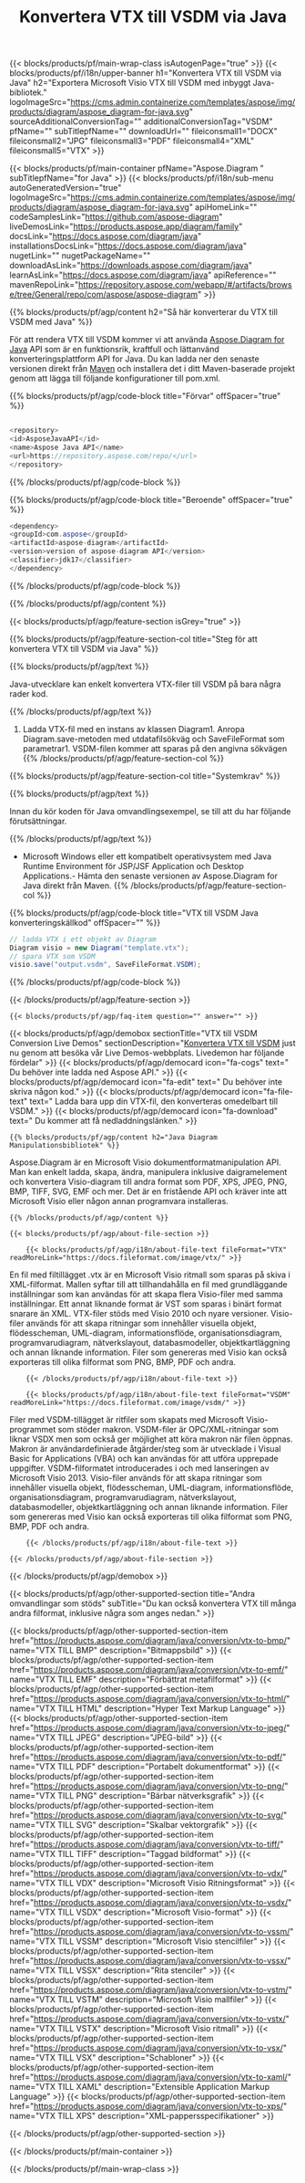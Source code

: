 ﻿---
title: Konvertera VTX till VSDM via Java 
weight: 5290
url: /sv/java/conversion/vtx-to-vsdm/ 
description: Exempel Java-konverteringskod för VTX-format till VSDM-fil. Använd den här exempelkoden för att konvertera VTX till VSDM i valfri webb- eller datorbaserad applikation Java.
---
{{< blocks/products/pf/main-wrap-class isAutogenPage="true" >}}
{{< blocks/products/pf/i18n/upper-banner h1="Konvertera VTX till VSDM via Java" h2="Exportera Microsoft Visio VTX till VSDM med inbyggt Java-bibliotek." logoImageSrc="https://cms.admin.containerize.com/templates/aspose/img/products/diagram/aspose_diagram-for-java.svg" sourceAdditionalConversionTag="" additionalConversionTag="VSDM" pfName="" subTitlepfName="" downloadUrl="" fileiconsmall1="DOCX" fileiconsmall2="JPG" fileiconsmall3="PDF" fileiconsmall4="XML" fileiconsmall5="VTX" >}}

{{< blocks/products/pf/main-container pfName="Aspose.Diagram " subTitlepfName="for Java" >}}
{{< blocks/products/pf/i18n/sub-menu autoGeneratedVersion="true" logoImageSrc="https://cms.admin.containerize.com/templates/aspose/img/products/diagram/aspose_diagram-for-java.svg" apiHomeLink="" codeSamplesLink="https://github.com/aspose-diagram" liveDemosLink="https://products.aspose.app/diagram/family" docsLink="https://docs.aspose.com/diagram/java" installationsDocsLink="https://docs.aspose.com/diagram/java" nugetLink="" nugetPackageName="" downloadAsLink="https://downloads.aspose.com/diagram/java" learnAsLink="https://docs.aspose.com/diagram/java" apiReference="" mavenRepoLink="https://repository.aspose.com/webapp/#/artifacts/browse/tree/General/repo/com/aspose/aspose-diagram" >}}

{{% blocks/products/pf/agp/content h2="Så här konverterar du VTX till VSDM med Java" %}}

 För att rendera VTX till VSDM kommer vi att använda
 [Aspose.Diagram for Java](https://products.aspose.com/diagram/java) 
 API som är en funktionsrik, kraftfull och lättanvänd konverteringsplattform API for Java. Du kan ladda ner den senaste versionen direkt från
 [Maven](https://repository.aspose.com/webapp/#/artifacts/browse/tree/General/repo/com/aspose/aspose-diagram) 
 och installera det i ditt Maven-baserade projekt genom att lägga till följande konfigurationer till pom.xml.

{{% blocks/products/pf/agp/code-block title="Förvar" offSpacer="true" %}}

```cs

<repository>
<id>AsposeJavaAPI</id>
<name>Aspose Java API</name>
<url>https://repository.aspose.com/repo/</url>
</repository>


```

{{% /blocks/products/pf/agp/code-block %}}

{{% blocks/products/pf/agp/code-block title="Beroende" offSpacer="true" %}}

```cs
<dependency>
<groupId>com.aspose</groupId>
<artifactId>aspose-diagram</artifactId>
<version>version of aspose-diagram API</version>
<classifier>jdk17</classifier>
</dependency>


```

{{% /blocks/products/pf/agp/code-block %}}

{{% /blocks/products/pf/agp/content %}}

{{< blocks/products/pf/agp/feature-section isGrey="true" >}}

{{% blocks/products/pf/agp/feature-section-col title="Steg för att konvertera VTX till VSDM via Java" %}}

{{% blocks/products/pf/agp/text %}}

 Java-utvecklare kan enkelt konvertera VTX-filer till VSDM på bara några rader kod.

{{% /blocks/products/pf/agp/text %}}

1. Ladda VTX-fil med en instans av klassen Diagram1. Anropa Diagram.save-metoden med utdatafilsökväg och SaveFileFormat som parametrar1. VSDM-filen kommer att sparas på den angivna sökvägen
{{% /blocks/products/pf/agp/feature-section-col %}}

{{% blocks/products/pf/agp/feature-section-col title="Systemkrav" %}}

{{% blocks/products/pf/agp/text %}}

 Innan du kör koden för Java omvandlingsexempel, se till att du har följande förutsättningar.

{{% /blocks/products/pf/agp/text %}}

- Microsoft Windows eller ett kompatibelt operativsystem med Java Runtime Environment för JSP/JSF Application och Desktop Applications.- Hämta den senaste versionen av Aspose.Diagram for Java direkt från Maven.
{{% /blocks/products/pf/agp/feature-section-col %}}

{{% blocks/products/pf/agp/code-block title="VTX till VSDM Java konverteringskällkod" offSpacer="" %}}

```cs
// ladda VTX i ett objekt av Diagram 
Diagram visio = new Diagram("template.vtx");
// spara VTX som VSDM 
visio.save("output.vsdm", SaveFileFormat.VSDM);   


```

{{% /blocks/products/pf/agp/code-block %}}

{{< /blocks/products/pf/agp/feature-section >}}

    {{< blocks/products/pf/agp/faq-item question="" answer="" >}}
 

<!-- aboutfile Starts -->

{{< blocks/products/pf/agp/demobox sectionTitle="VTX till VSDM Conversion Live Demos" sectionDescription="[Konvertera VTX till VSDM](https://products.aspose.app/diagram/conversion/vtx-to-vsdm) just nu genom att besöka vår Live Demos-webbplats. Livedemon har följande fördelar" >}}
        {{< blocks/products/pf/agp/democard icon="fa-cogs" text=" Du behöver inte ladda ned Aspose API." >}}
        {{< blocks/products/pf/agp/democard icon="fa-edit" text=" Du behöver inte skriva någon kod." >}}
        {{< blocks/products/pf/agp/democard icon="fa-file-text" text=" Ladda bara upp din VTX-fil, den konverteras omedelbart till VSDM." >}}
        {{< blocks/products/pf/agp/democard icon="fa-download" text=" Du kommer att få nedladdningslänken." >}}

    {{% blocks/products/pf/agp/content h2="Java Diagram Manipulationsbibliotek" %}}

 Aspose.Diagram är en Microsoft Visio dokumentformatmanipulation API. Man kan enkelt ladda, skapa, ändra, manipulera inklusive daigramelement och konvertera Visio-diagram till andra format som PDF, XPS, JPEG, PNG, BMP, TIFF, SVG, EMF och mer. Det är en fristående API och kräver inte att Microsoft Visio eller någon annan programvara installeras.  



    {{% /blocks/products/pf/agp/content %}}

    {{< blocks/products/pf/agp/about-file-section >}}

        {{< blocks/products/pf/agp/i18n/about-file-text fileFormat="VTX" readMoreLink="https://docs.fileformat.com/image/vtx/" >}}

En fil med filtillägget .vtx är en Microsoft Visio ritmall som sparas på skiva i XML-filformat. Mallen syftar till att tillhandahålla en fil med grundläggande inställningar som kan användas för att skapa flera Visio-filer med samma inställningar. Ett annat liknande format är VST som sparas i binärt format snarare än XML. VTX-filer stöds med Visio 2010 och nyare versioner. Visio-filer används för att skapa ritningar som innehåller visuella objekt, flödesscheman, UML-diagram, informationsflöde, organisationsdiagram, programvarudiagram, nätverkslayout, databasmodeller, objektkartläggning och annan liknande information. Filer som genereras med Visio kan också exporteras till olika filformat som PNG, BMP, PDF och andra.


        {{< /blocks/products/pf/agp/i18n/about-file-text >}}

        {{< blocks/products/pf/agp/i18n/about-file-text fileFormat="VSDM" readMoreLink="https://docs.fileformat.com/image/vsdm/" >}}

Filer med VSDM-tillägget är ritfiler som skapats med Microsoft Visio-programmet som stöder makron. VSDM-filer är OPC/XML-ritningar som liknar VSDX men som också ger möjlighet att köra makron när filen öppnas. Makron är användardefinierade åtgärder/steg som är utvecklade i Visual Basic for Applications (VBA) och kan användas för att utföra upprepade uppgifter. VSDM-filformatet introducerades i och med lanseringen av Microsoft Visio 2013. Visio-filer används för att skapa ritningar som innehåller visuella objekt, flödesscheman, UML-diagram, informationsflöde, organisationsdiagram, programvarudiagram, nätverkslayout, databasmodeller, objektkartläggning och annan liknande information. Filer som genereras med Visio kan också exporteras till olika filformat som PNG, BMP, PDF och andra.


        {{< /blocks/products/pf/agp/i18n/about-file-text >}}

    {{< /blocks/products/pf/agp/about-file-section >}}

{{< /blocks/products/pf/agp/demobox >}}

<!-- aboutfile Ends -->

{{< blocks/products/pf/agp/other-supported-section title="Andra omvandlingar som stöds" subTitle="Du kan också konvertera VTX till många andra filformat, inklusive några som anges nedan." >}}

{{< blocks/products/pf/agp/other-supported-section-item href="https://products.aspose.com/diagram/java/conversion/vtx-to-bmp/" name="VTX TILL BMP" description="Bitmappsbild" >}}
{{< blocks/products/pf/agp/other-supported-section-item href="https://products.aspose.com/diagram/java/conversion/vtx-to-emf/" name="VTX TILL EMF" description="Förbättrat metafilformat" >}}
{{< blocks/products/pf/agp/other-supported-section-item href="https://products.aspose.com/diagram/java/conversion/vtx-to-html/" name="VTX TILL HTML" description="Hyper Text Markup Language" >}}
{{< blocks/products/pf/agp/other-supported-section-item href="https://products.aspose.com/diagram/java/conversion/vtx-to-jpeg/" name="VTX TILL JPEG" description="JPEG-bild" >}}
{{< blocks/products/pf/agp/other-supported-section-item href="https://products.aspose.com/diagram/java/conversion/vtx-to-pdf/" name="VTX TILL PDF" description="Portabelt dokumentformat" >}}
{{< blocks/products/pf/agp/other-supported-section-item href="https://products.aspose.com/diagram/java/conversion/vtx-to-png/" name="VTX TILL PNG" description="Bärbar nätverksgrafik" >}}
{{< blocks/products/pf/agp/other-supported-section-item href="https://products.aspose.com/diagram/java/conversion/vtx-to-svg/" name="VTX TILL SVG" description="Skalbar vektorgrafik" >}}
{{< blocks/products/pf/agp/other-supported-section-item href="https://products.aspose.com/diagram/java/conversion/vtx-to-tiff/" name="VTX TILL TIFF" description="Taggad bildformat" >}}
{{< blocks/products/pf/agp/other-supported-section-item href="https://products.aspose.com/diagram/java/conversion/vtx-to-vdx/" name="VTX TILL VDX" description="Microsoft Visio Ritningsformat" >}}
{{< blocks/products/pf/agp/other-supported-section-item href="https://products.aspose.com/diagram/java/conversion/vtx-to-vsdx/" name="VTX TILL VSDX" description="Microsoft Visio-format" >}}
{{< blocks/products/pf/agp/other-supported-section-item href="https://products.aspose.com/diagram/java/conversion/vtx-to-vssm/" name="VTX TILL VSSM" description="Microsoft Visio stencilfiler" >}}
{{< blocks/products/pf/agp/other-supported-section-item href="https://products.aspose.com/diagram/java/conversion/vtx-to-vssx/" name="VTX TILL VSSX" description="Rita stenciler" >}}
{{< blocks/products/pf/agp/other-supported-section-item href="https://products.aspose.com/diagram/java/conversion/vtx-to-vstm/" name="VTX TILL VSTM" description="Microsoft Visio mallfiler" >}}
{{< blocks/products/pf/agp/other-supported-section-item href="https://products.aspose.com/diagram/java/conversion/vtx-to-vstx/" name="VTX TILL VSTX" description="Microsoft Visio ritmall" >}}
{{< blocks/products/pf/agp/other-supported-section-item href="https://products.aspose.com/diagram/java/conversion/vtx-to-vsx/" name="VTX TILL VSX" description="Schabloner" >}}
{{< blocks/products/pf/agp/other-supported-section-item href="https://products.aspose.com/diagram/java/conversion/vtx-to-xaml/" name="VTX TILL XAML" description="Extensible Application Markup Language" >}}
{{< blocks/products/pf/agp/other-supported-section-item href="https://products.aspose.com/diagram/java/conversion/vtx-to-xps/" name="VTX TILL XPS" description="XML-pappersspecifikationer" >}}

{{< /blocks/products/pf/agp/other-supported-section >}}

{{< /blocks/products/pf/main-container >}}
    
{{< /blocks/products/pf/main-wrap-class >}}